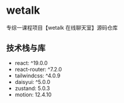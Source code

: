 # wetalk

专综一课程项目【wetalk 在线聊天室】源码仓库

## 技术栈与库

- react: ^19.0.0
- react-router: ^7.2.0
- tailwindcss: ^4.0.9
- daisyui: ^5.0.0
- zustand: 5.0.3
- motion: 12.4.10
